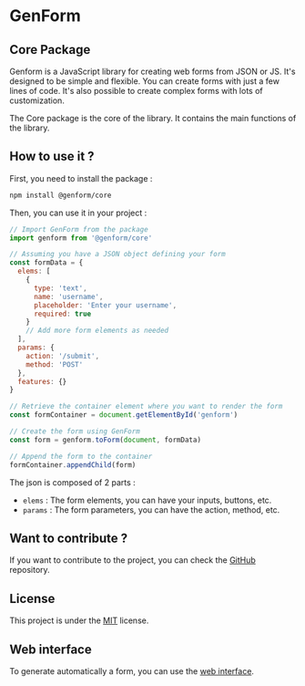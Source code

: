 # GenForm

## Core Package

Genform is a JavaScript library for creating web forms from JSON or JS. It's designed to be simple and flexible. You can create forms with just a few lines of code. It's also possible to create complex forms with lots of customization.

The Core package is the core of the library. It contains the main functions of the library.

## How to use it ?

First, you need to install the package :

```bash
npm install @genform/core
```

Then, you can use it in your project :

```js
// Import GenForm from the package
import genform from '@genform/core'

// Assuming you have a JSON object defining your form
const formData = {
  elems: [
    {
      type: 'text',
      name: 'username',
      placeholder: 'Enter your username',
      required: true
    }
    // Add more form elements as needed
  ],
  params: {
    action: '/submit',
    method: 'POST'
  },
  features: {}
}

// Retrieve the container element where you want to render the form
const formContainer = document.getElementById('genform')

// Create the form using GenForm
const form = genform.toForm(document, formData)

// Append the form to the container
formContainer.appendChild(form)
```

The json is composed of 2 parts :
- `elems` : The form elements, you can have your inputs, buttons, etc.
- `params` : The form parameters, you can have the action, method, etc.


## Want to contribute ?

If you want to contribute to the project, you can check the [GitHub](https://github.com/GenForm/GenForm) repository.

## License

This project is under the [MIT](https://github.com/GenForm/GenForm/blob/main/LICENSE) license.

## Web interface

To generate automatically a form, you can use the [web interface](https://genform.github.io/).

